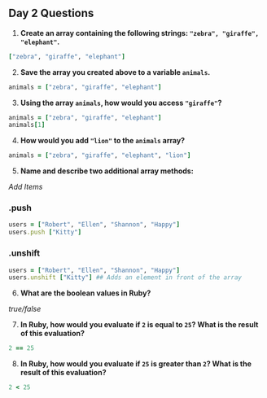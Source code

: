 ## Day 2 Questions

1. **Create an array containing the following strings: `"zebra", "giraffe", "elephant"`.**

```ruby
["zebra", "giraffe", "elephant"]
```

2. **Save the array you created above to a variable `animals`.**

```ruby
animals = ["zebra", "giraffe", "elephant"]
```

3. **Using the array `animals`, how would you access `"giraffe"`?**

```ruby
animals = ["zebra", "giraffe", "elephant"]
animals[1]
```

4. **How would you add `"lion"` to the `animals` array?**

```ruby
animals = ["zebra", "giraffe", "elephant", "lion"]
```

5. **Name and describe two additional array methods:**

*Add Items*

### .push

``` ruby
users = ["Robert", "Ellen", "Shannon", "Happy"]
users.push ["Kitty"]
```

### .unshift

``` ruby
users = ["Robert", "Ellen", "Shannon", "Happy"]
users.unshift ["Kitty"] ## Adds an element in front of the array
```


6. **What are the boolean values in Ruby?**

*true/false*

7. **In Ruby, how would you evaluate if `2` is equal to `25`? What is the result of this evaluation?**

``` ruby
2 == 25
```


8. **In Ruby, how would you evaluate if `25` is greater than `2`? What is the result of this evaluation?**

``` ruby
2 < 25
```
